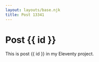 ```yaml
---
layout: layouts/base.njk
title: Post 13341
---
```


# Post {{ id }}

This is post {{ id }} in my Eleventy project.
